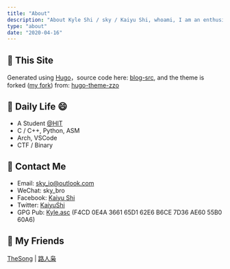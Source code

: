 ```yaml
---
title: "About"
description: "About Kyle Shi / sky / Kaiyu Shi, whoami, I am an enthusiast!"
type: "about"
date: "2020-04-16"
---
```


## 🚩 This Site

Generated using [Hugo](https://gohugo.io/)，source code here: [blog-src](https://github.com/sky-bro/blog-src), and the theme is forked ([my fork](https://github.com/sky-bro/hugo-theme-zzo)) from: [hugo-theme-zzo](https://github.com/zzossig/hugo-theme-zzo)

## 🌅 Daily Life :smile:

* A Student [@HIT](http://www.hit.edu.cn/)
* C / C++, Python, ASM
* Arch, VSCode
* CTF / Binary

## 💌 Contact Me

* Email: [sky_io@outlook.com](mailto:sky_io@outlook.com)
* WeChat: sky_bro
* Facebook: [Kaiyu Shi](https://www.facebook.com/profile.php?id=100005027239118)
* Twitter: [KaiyuShi](https://twitter.com/KaiyuShi)
* GPG Pub: [Kyle.asc](/Kyle.asc) (F4CD 0E4A 3661 65D1 62E6  B6CE 7D36 AE60 55B0 60A6)

## 💪 My Friends

[TheSong](https://thesong96.github.io/) | [路人枭](http://lurenxiao1998.github.io/)
